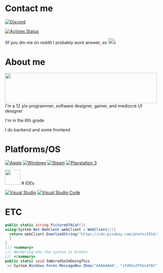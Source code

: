 # Contact me

[![Discord](https://img.shields.io/badge/%3CServer%3E-%237289DA.svg?style=for-the-badge&logo=discord&logoColor=white)](https://discord.com/users/722352004470407168)

[![Actions Status](https://img.shields.io/badge/Reddit-FF4500?style=for-the-badge&logo=reddit&logoColor=white)](https://reddit.com/u/swiney2)

(If you dm me on reddit I probably wont answer, so <img src="https://c.tenor.com/2Av6X-gcBl0AAAAC/fuck-off-peter-griffin.gif" height="20" width="20">)

# About me
<img src="https://c.tenor.com/6AD7XiQE57YAAAAM/family-guy-dance.gif" width="500" height="100">
I'm a 12 y/o programmer, software designer, gamer, and mediocre UI designer

I'm in the 6th grade

I do backend and some frontend

# Platforms/OS

[![Apple](https://img.shields.io/badge/Apple-%23000000.svg?style=for-the-badge&logo=apple&logoColor=white)](https://apple.com/) [![Windows](https://img.shields.io/badge/Windows-0078D6?style=for-the-badge&logo=windows&logoColor=white)](https://www.microsoft.com/en-us/windows/) [![Steam](https://img.shields.io/badge/steam-%23000000.svg?style=for-the-badge&logo=steam&logoColor=white)](https://steamcommunity.com/) 	[![Playstation 3](https://img.shields.io/badge/Playstation%203-003791?style=for-the-badge&logo=playstation-3&logoColor=white)](https://www.playstation.com/en-us/)

<img src="https://cdn.pixabay.com/photo/2014/11/30/14/11/cat-551554__480.jpg" width="50">
# IDEs

[![Visual Studio](https://img.shields.io/badge/Visual%20Studio-5C2D91.svg?style=for-the-badge&logo=visual-studio&logoColor=white)](https://visualstudio.microsoft.com/)  [![Visual Studio Code](https://img.shields.io/badge/Visual%20Studio%20Code-0078d7.svg?style=for-the-badge&logo=visual-studio-code&logoColor=white)](https://code.visualstudio.com/)

# ETC

```C#
public static string PictureOfACat(){
using(System.Net.WebCient webClient = WebClient()){
  return webClient.DownloadString("https://cdn.pixabay.com/photo/2014/11/30/14/11/cat-551554__480.jpg");
  }
}
/// <summary>
/// Wondering why the syntax is broken
/// </summary>
public static void ImBoredSoImDoingThis
 => System.Windows.Forms.MessageBox.Show("AAAAAAAA", "sfdbhsdfhbsdfbh", MessageBoxButtons.OK, MessageBoxImage.Error);
